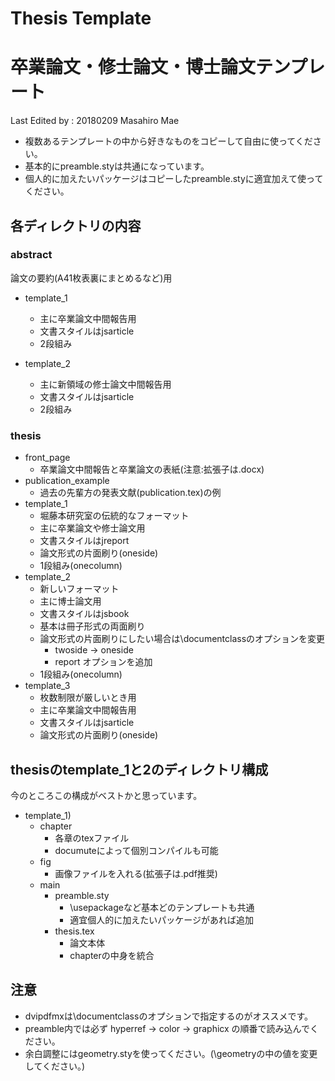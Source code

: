 # Thesis Template
# 卒業論文・修士論文・博士論文テンプレート

Last Edited by : 20180209 Masahiro Mae

- 複数あるテンプレートの中から好きなものをコピーして自由に使ってください。
- 基本的にpreamble.styは共通になっています。
- 個人的に加えたいパッケージはコピーしたpreamble.styに適宜加えて使ってください。

## 各ディレクトリの内容

### abstract
論文の要約(A41枚表裏にまとめるなど)用

- template_1
    - 主に卒業論文中間報告用
    - 文書スタイルはjsarticle
    - 2段組み

- template_2
    - 主に新領域の修士論文中間報告用
    - 文書スタイルはjsarticle
    - 2段組み

### thesis

- front_page
    - 卒業論文中間報告と卒業論文の表紙(注意:拡張子は.docx)
- publication_example
    - 過去の先輩方の発表文献(publication.tex)の例
- template_1
    - 堀藤本研究室の伝統的なフォーマット
    - 主に卒業論文や修士論文用
    - 文書スタイルはjreport
    - 論文形式の片面刷り(oneside)
    - 1段組み(onecolumn)
- template_2
    - 新しいフォーマット
    - 主に博士論文用
    - 文書スタイルはjsbook
    - 基本は冊子形式の両面刷り
    - 論文形式の片面刷りにしたい場合は\documentclassのオプションを変更
        - twoside -> oneside
        - report オプションを追加
    - 1段組み(onecolumn)
- template_3
    - 枚数制限が厳しいとき用
    - 主に卒業論文中間報告用
    - 文書スタイルはjsarticle
    - 論文形式の片面刷り(oneside)

## thesisのtemplate_1と2のディレクトリ構成
今のところこの構成がベストかと思っています。

- template_1)
    - chapter
        - 各章のtexファイル
        - documuteによって個別コンパイルも可能
    - fig
        - 画像ファイルを入れる(拡張子は.pdf推奨)
    - main
        - preamble.sty
            - \usepackageなど基本どのテンプレートも共通
            - 適宜個人的に加えたいパッケージがあれば追加
        - thesis.tex
            - 論文本体
            - chapterの中身を統合

## 注意
- dvipdfmxは\documentclassのオプションで指定するのがオススメです。
- preamble内では必ず hyperref -> color -> graphicx の順番で読み込んでください。
- 余白調整にはgeometry.styを使ってください。(\geometryの中の値を変更してください。)
